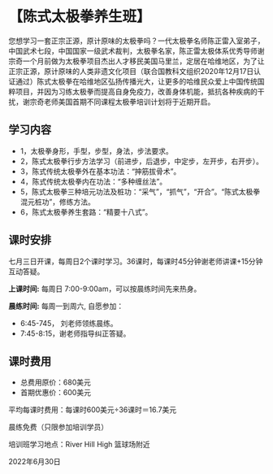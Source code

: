 # 【陈式太极拳养生班】

您想学习一套正宗正源，原计原味的太极拳吗？一代太极拳名师陈正雷入室弟子，中国武术七段，中国国家一级武术裁判，太极拳名家，陈正雷太极体系优秀导师谢宗奇一个月前做为太极拳项目杰出人才移民美国马里兰，定居在哈维地区，为了让正宗正源，原计原味的人类非遗文化项目（联合国教科文组织2020年12月17日认证通过）陈式太极拳在哈维地区弘扬传播光大，让更多的哈维民众爱上中国传统国粹项目，并因为习练太极拳而提高自身免疫力，改善身体机能，抵抗各种疾病的干扰，谢宗奇老师美国首期不同课程太极拳培训计划将于近期开启。

## 学习内容

- 1，太极拳身形，手型，步型，身法，步法要求。
- 2，陈式太极拳行步方法学习（前进步，后退步，中定步，左开步，右开步）。
- 3，陈式传统太极拳外在基本功法：“抻筋拔骨术”。
- 4，陈式传统太极拳内在功法：“多种缠丝法”。
- 5，陈式太极拳三种培元功法及桩功：“采气”，“抓气”，“开合”。“陈式太极拳混元桩功”，修练方法。
- 6，陈式太极拳养生套路：“精要十八式”。

## 课时安排

七月三日开课，每周日2个课时学习。36课时，每课时45分钟谢老师讲课+15分钟互动答疑。

**上课时间:** 每周日 7:00-9:00am，可以按晨练时间先来热身。

**晨练时间:** 每周一到周六, 自愿参加：

- 6:45-745， 刘老师领练晨练。
- 7:45-8:15，谢老师指导纠正答疑。

## 课时费用

- 总费用原价：680美元
- 首期优惠价：600美元

平均每课时费用：每课时600美元÷36课时＝16.7美元

晨练免费（只限参加培训学员）

培训班学习地点：River Hill High 篮球场附近

2022年6月30日